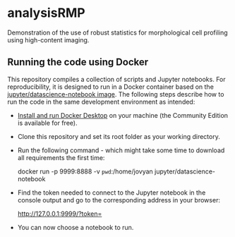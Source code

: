 # analysisRMP

Demonstration of the use of robust statistics for morphological cell profiling using high-content imaging.  

## Running the code using Docker

This repository compiles a collection of scripts and Jupyter notebooks. For reproducibility, it is designed to run in a Docker container based on the [jupyter/datascience-notebook image](https://hub.docker.com/r/jupyter/datascience-notebook). The following steps describe how to run the code in the same development environment as intended:

* [Install and run Docker Desktop](https://www.docker.com/get-started) on your machine (the Community Edition is available for free).
* Clone this repository and set its root folder as your working directory.
* Run the following command - which might take some time to download all requirements the first time:

	docker run -p 9999:8888 -v `pwd`:/home/jovyan jupyter/datascience-notebook

* Find the token needed to connect to the Jupyter notebook in the console output and go to the corresponding address in your browser:

	http://127.0.0.1:9999/?token=<yourToken>

* You can now choose a notebook to run.
